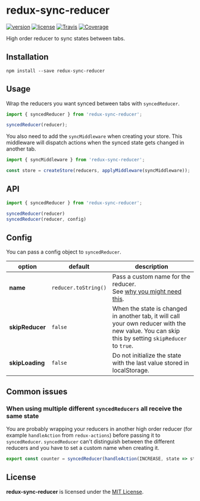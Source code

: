 # redux-sync-reducer

[![version][npm-badge]][npm]
[![license][license-badge]](LICENSE)
[![Travis][travis-badge]][travis]
[![Coverage][coverage-badge]][coverage]

[npm-badge]: https://img.shields.io/npm/v/redux-sync-reducer.svg?style=flat-square
[license-badge]: https://img.shields.io/github/license/darthmaim/redux-sync-reducer.svg?style=flat-square
[travis-badge]: https://img.shields.io/travis/darthmaim/redux-sync-reducer.svg?style=flat-square
[coverage-badge]: https://img.shields.io/codecov/c/github/darthmaim/redux-sync-reducer.svg?style=flat-square
[npm]: https://www.npmjs.com/package/redux-sync-reducer
[travis]: https://travis-ci.org/darthmaim/redux-sync-reducer
[coverage]: https://codecov.io/github/darthmaim/redux-sync-reducer

High order reducer to sync states between tabs.

## Installation

```
npm install --save redux-sync-reducer
```

## Usage

Wrap the reducers you want synced between tabs with `syncedReducer`.

```js
import { syncedReducer } from 'redux-sync-reducer';

syncedReducer(reducer);
```

You also need to add the `syncMiddleware` when creating your store. 
This middleware will dispatch actions when the synced state gets changed in another tab.

```js
import { syncMiddleware } from 'redux-sync-reducer';

const store = createStore(reducers, applyMiddleware(syncMiddleware));
```

## API

```js
import { syncedReducer } from 'redux-sync-reducer';

syncedReducer(reducer)
syncedReducer(reducer, config)
```

## Config

You can pass a config object to `syncedReducer`.

option          | default     | description
--------------- | ----------- | ------------
**name**        | `reducer.toString()` | Pass a custom name for the reducer.<br>See [why you might need this](#when-using-multiple-different-syncedreducers-all-receive-the-same-state).
**skipReducer** | `false` | When the state is changed in another tab, it will call your own reducer with the new value. You can skip this by setting `skipReducer` to `true`.
**skipLoading** | `false` | Do not initialize the state with the last value stored in localStorage.

## Common issues

### When using multiple different `syncedReducers` all receive the same state

You are probably wrapping your reducers in another high order reducer (for example `handleAction` from `redux-actions`) before passing it to `syncedReducer`. `syncedReducer` can't distinguish between the different reducers and you have to set a custom
name when creating it.

```js
export const counter = syncedReducer(handleAction(INCREASE, state => state + 1, { name: 'counter' }));
```

## License

**redux-sync-reducer** is licensed under the [MIT License](LICENSE).
